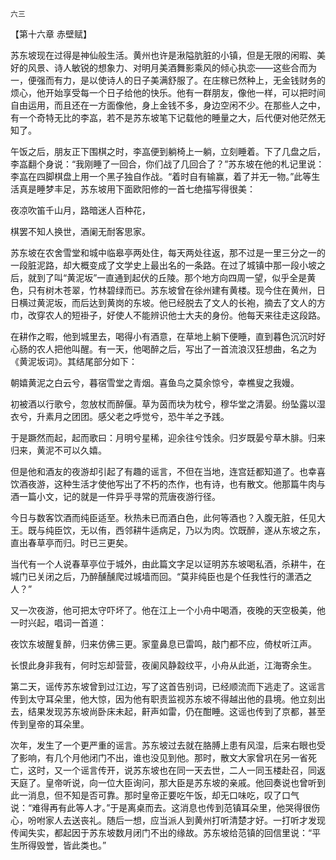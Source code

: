     六三 

   【第十六章 赤壁赋】

   苏东坡现在过得是神仙般生活。黄州也许是湫隘肮脏的小镇，但是无限的闲暇、美好的风景、诗人敏锐的想象力、对明月美酒舞影乘风的倾心执恋——这些合而为一，便强而有力，是以使诗人的日子美满舒服了。在庄稼已然种上，无金钱财务的烦心，他开始享受每一个日子给他的快乐。他有一群朋友，像他一样，可以把时间自由运用，而且还在一方面像他，身上金钱不多，身边空闲不少。在那些人之中，有一个奇特无比的李嵓，若不是苏东坡笔下记载他的睡量之大，后代便对他茫然无知了。

   午饭之后，朋友正下围棋之时，李嵓便到躺椅上一躺，立刻睡着。下了几盘之后，李嵓翻个身说：“我刚睡了一回合，你们战了几回合了？”苏东坡在他的札记里说：李嵓在四脚棋盘上用一个黑子独自作战。“着时自有输赢，着了并无一物。”此等生活真是睡梦丰足，苏东坡用下面欧阳修的一首七绝描写得很美：

   夜凉吹笛千山月，路暗迷人百种花，

   棋罢不知人换世，酒阑无耐客思家。

   苏东坡在农舍雪堂和城中临皋亭两处住，每天两处往返，那不过是一里三分之一的一段脏泥路，却大概变成了文学史上最出名的一条路。在过了城镇中那一段小坡之后，就到了叫“黄泥坂”一直通到起伏的丘陵。那个地方向四周一望，似乎全是黄色，只有树木苍翠，竹林碧绿而已。苏东坡曾在徐州建有黄楼。现今住在黄州，日日横过黄泥坂，而后达到黄岗的东坡。他已经脱去了文人的长袍，摘去了文人的方巾，改穿农人的短褂子，好使人不能辨识他士大夫的身份。他每天来往走这段路。

   在耕作之暇，他到城里去，喝得小有酒意，在草地上躺下便睡，直到暮色沉沉时好心肠的农人把他叫醒。有一天，他喝醉之后，写出了一首流浪汉狂想曲，名之为《黄泥坂词》。其结尾部分如下：

   朝嬉黄泥之白云兮，暮宿雪堂之青烟。喜鱼鸟之莫余惊兮，幸樵叟之我嫚。

   初被酒以行歌兮，忽放杖而醉偃。草为茵而块为枕兮，穆华堂之清晏。纷坠露以湿衣兮，升素月之团团。感父老之呼觉兮，恐牛羊之予践。

   于是蹶然而起，起而歌曰：月明兮星稀，迎余往兮饯余。归岁既晏兮草木腓。归来归来，黄泥不可以久嬉。

   但是他和酒友的夜游却引起了有趣的谣言，不但在当地，连宫廷都知道了。也幸喜饮酒夜游，这种生活才使他写出了不朽的杰作，也有诗，也有散文。他那篇牛肉与酒一篇小文，记的就是一件异乎寻常的荒唐夜游行径。

   今日与数客饮酒而纯臣适至。秋热未已而酒白色，此何等酒也？入腹无脏，任见大王。既与纯臣饮，无以侑，西邻耕牛适病足，乃以为肉。饮既醉，遂从东坡之东，直出春草亭而归。时已三更矣。

   当代有一个人说春草亭位于城外，由此篇文字足以证明苏东坡喝私酒，杀耕牛，在城门已关闭之后，乃醉醺醺爬过城墙而回。“莫非纯臣也是个任我性行的潇洒之人？”

   又一次夜游，他可把太守吓坏了。他在江上一个小舟中喝酒，夜晚的天空极美，他一时兴起，唱词一首道：

   夜饮东坡醒复醉，归来仿佛三更。家童鼻息已雷鸣，敲门都不应，倚杖听江声。

   长恨此身非我有，何时忘却营营，夜阑风静縠纹平，小舟从此逝，江海寄余生。

   第二天，谣传苏东坡曾到过江边，写了这首告别词，已经顺流而下逃走了。这谣言传到太守耳朵里，他大惊，因为他有职责监视苏东坡不得越出他的县境。他立刻出去，结果发现苏东坡尚卧床未起，鼾声如雷，仍在酣睡。这谣也传到了京都，甚至传到皇帝的耳朵里。

   次年，发生了一个更严重的谣言。苏东坡过去就在胳膊上患有风湿，后来右眼也受了影响，有几个月他闭门不出，谁也没见到他。那时，散文大家曾巩在另一省死亡，这时，又一个谣言传开，说苏东坡也在同一天去世，二人一同玉楼赴召，同返天庭了。皇帝听说，向一位大臣询问，那大臣是苏东坡的亲戚。他回奏说也曾听到此一消息，但不知是否可靠。那时皇帝正要吃午饭，却无口味吃，叹了口气说：“难得再有此等人才。”于是离桌而去。这消息也传到范镇耳朵里，他哭得很伤心，吩咐家人去送丧礼。随后一想，应当派人到黄州打听清楚才好。一打听才发现传闻失实，都起因于苏东坡数月闭门不出的缘故。苏东坡给范镇的回信里说：“平生所得毁誉，皆此类也。”

